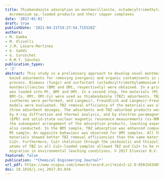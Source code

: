 ```yaml
---
title: Thiabendazole adsorption on montmorillonite, octadecyltrimethylammonium- and
  Acremonium sp.-loaded products and their copper complexes
date: '2017-01-01'
draft: true
publishDate: '2021-04-21T19:27:54.715528Z'
authors:
- M. Gamba
- M. Olivelli
- J.M. Lázaro-Martínez
- G. Gaddi
- G. Curutchet
- R.M.T. Sánchez
publication_types:
- '2'
abstract: This study is a preliminary approach to develop novel montmorillonite (Mt)
  based adsorbents for removing inorganic and organic contaminants in a step-like
  process. Biomass (fungi) and surfactant (octadecyltrimethylammonium bromide) modified
  montmorillonites (BMt and OMt, respectively) were obtained. In a prior step, Cu2+
  was loaded into Mt, BMt and OMt. In a second step, the materials (Mt, Mt-Cu, BMt,
  BMt-Cu, OMt, OMt-Cu) were used as thiabendazole (TBZ) adsorbents. TBZ adsorption
  isotherms were performed, and Langmuir, Freundlich and Langmuir-Freundlich mathematical
  models were evaluated. TBZ removal efficiency of the materials was also tested using
  three adsorbent dosages. The adsorbents and TBZ-adsorbed products were characterized
  by X-ray diffraction and thermal analysis, and by electron paramagnetic resonance
  (EPR) and solid-state nuclear magnetic resonance measurements (ss-NMR). To determine
  the subsequent arrangement of the adsorption products, leaching experiments were
  also conducted. In the BMt sample, TBZ adsorption was enhanced compared to the raw
  Mt sample. An opposite behaviour was observed for OMt samples. All the Cu2+-loaded
  materials showed better TBZ removal efficiencies than the same materials without
  Cu2+. Furthermore, Cu2+ chelation through the imidazolic and thiazolic nitrogen
  atoms of TBZ in all Cu2+-loaded samples allowed TBZ and Cu2+ to be resistant to
  migration in environmental leaching conditions. © 2017 Elsevier B.V.
featured: false
publication: '*Chemical Engineering Journal*'
url_pdf: https://www.scopus.com/inward/record.uri?eid=2-s2.0-85015634096&doi=10.1016%2fj.cej.2017.03.034&partnerID=40&md5=ecab7827af0b572a6ada7f5550e941bd
doi: 10.1016/j.cej.2017.03.034
---
```


